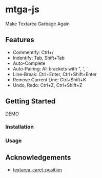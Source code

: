 # mtga-js

Make Textarea Garbage Again

## Features

- Commentify: Ctrl+/
- Indentify: Tab, Shift+Tab
- Auto-Complete
- Auto-Pairing: All brackets with ", ', `
- Line-Break: Ctrl+Enter, Ctrl+Shift+Enter
- Remove Current Line: Ctrl+Shift+K
- Undo, Redo: Ctrl+Z, Ctrl+Shift+Z

## Getting Started

[DEMO](https://shinich39.github.io/mtga-js/)

### Installation

### Usage

## Acknowledgements

- [textarea-caret-position](https://github.com/component/textarea-caret-position)